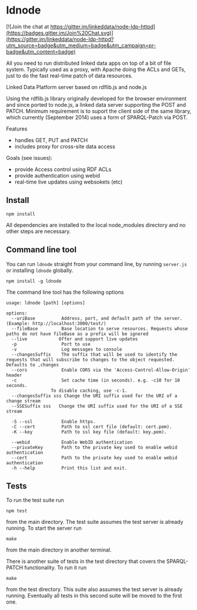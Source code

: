 ldnode
==============

[![Join the chat at https://gitter.im/linkeddata/node-ldp-httpd](https://badges.gitter.im/Join%20Chat.svg)](https://gitter.im/linkeddata/node-ldp-httpd?utm_source=badge&utm_medium=badge&utm_campaign=pr-badge&utm_content=badge)

All you need to run distributed linked data apps on top of a bit of file system.  Typically used as a proxy, with Apache doing the ACLs and GETs, just to do the fast real-time patch of data resources.

Linked Data Platform server based on rdflib.js and node.js

Using the rdflib.js library originally developed for the browser environment
and since ported to node.js, a linked data server supporting the POST and PATCH.
Minimum requirement is to suport the client side of the same library, which currently (September 2014)
uses a form of SPARQL-Patch via POST.

Features

- handles GET, PUT and PATCH
- includes proxy for cross-site data access

Goals (see issues):

- provide Access control using RDF ACLs
- provide authentication using webid
- real-time live updates using websokets (etc)


Install
-------

    npm install

All dependencies are installed to the local node_modules directory and no other steps are necessary.


Command line tool
-----------------

You can run `ldnode` straight from your command line, by running `server.js` or installing `ldnode` globally.


    npm install -g ldnode

The command line tool has the following options

    usage: ldnode [path] [options]
    
    options:
      --uriBase          Address, port, and default path of the server. (Example: http://localhost:3000/test/)
      --fileBase         Base location to serve resources. Requests whose paths do not have fileBase as a prefix will be ignored
      --live            Offer and support live updates
      -p                 Port to use
      -v                 Log messages to console
      --changesSuffix    The suffix that will be used to identify the requests that will subscribe to changes to the object requested. Defaults to ,changes
      --cors             Enable CORS via the 'Access-Control-Allow-Origin' header
      -c                 Set cache time (in seconds). e.g. -c10 for 10 seconds.
                     To disable caching, use -c-1.
      --changesSuffix sss Change the URI suffix used for the URI of a change stream
      --SSESuffix sss   Change the URI suffix used for the URI of a SSE stream
    
      -S --ssl           Enable https.
      -C --cert          Path to ssl cert file (default: cert.pem).
      -K --key           Path to ssl key file (default: key.pem).
    
      --webid            Enable WebID authentication
      --privateKey       Path to the private key used to enable webid authentication
      --cert             Path to the private key used to enable webid authentication
      -h --help          Print this list and exit.

Tests
------

To run the test suite run

    npm test

from the main directory. The test suite assumes the test server is already running. To start the server run

    make

from the main directory in another terminal.

There is another suite of tests in the test directory that covers the SPARQL-PATCH functionality. To run it run

    make

from the test directory. This suite also assumes the test server is already running. Eventually all tests in this second suite will be moved to the first one.

